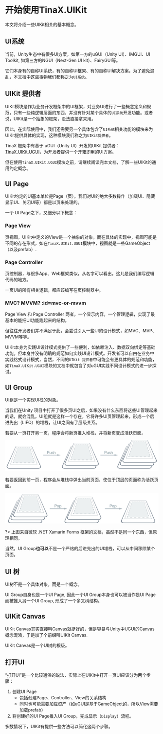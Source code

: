 # 开始使用TinaX.UIKit

本文将介绍一些UIKit相关的基本概念。

## UI系统

当前，Unity生态中有很多UI方案，如第一方的uGUI（Unity UI）、IMGUI、UI Toolkit, 如第三方的NGUI（Next-Gen UI kit）、FairyGUI等。

它们本身有的自称UI系统，有的自称UI框架、有的自称UI解决方案，为了避免混乱，本文档中这些事物我们都称之为`UI系统`。

## UIKit 提供者

UIKit模块是作为业务开发框架中的UI框架，对业务UI进行了一些概念定义和规范，只有一些纯逻辑层面的东西，并没有针对某个具体的`UI系统`开发功能。或者说，UIKit是一个抽象的框架，没法直接拿来用。

因此，在实际使用中，我们还需要另一个具体包含了`UI系统`相关功能的模块来为UIKit提供具体的实现，这种模块我们称之为`UIKit提供者`。

TinaX 框架中有基于 uGUI（Unity UI）开发的UIKit 提供者：[TinaX.UIKit.UGUI](/zh-Hans/uikit/ugui/README)，为开发者提供一个开箱即用的UI方案。

但在使用`TinaX.UIKit.UGUI`模块之前，请继续阅读完本文档，了解一些UIKit的通用约定概念。


## UI Page

UIKit约定的UI基本单位是Page（页）。我们对UI的绝大多数操作（加载UI、隐藏显示UI、关闭UI等）都是以页来处理的。

一个 UI Page之下，又细分以下概念：

### Page View

页视图，UIKit中定义的View是一个抽象的对象。而在具体的实现中，视图可能是不同的存在形式，如在`TinaX.UIKit.UGUI`模块中，视图就是一些GameObject（以及prefab）.

### Page Controller

页控制器，与很多App、Web框架类似，从名字可以看出，这儿是我们编写逻辑代码的地方。

一页UI的所有相关逻辑，都应该编写在页控制器中。

### MVC? MVVM? :id=mvc-or-mvvm

Page View 和 Page Controller 两者，一个显示内容，一个管理逻辑，实现了最基本的能把UI功能跑起来的结构。

但往往开发者们并不满足于此，会尝试引入一些UI的设计模式，如MVC、MVP、MVVM等等。

UIKit本身为实践UI设计模式提供了一些便利，如依赖注入、数据双向绑定等基础功能。但本身并没有明确的规范如何实践UI设计模式。开发者可以自由在业务中实践格式设计模式，当然，不同的`UIKit 提供者`中可能会有更具体的规范和功能，如`TinaX.UIKit.UGUI`模块的文档中就包含了对uGUI实践不同设计模式的进一步探讨。


## UI Group

UI组是一个实现UI栈的对象。

当我们在Unity 项目中打开了很多页UI之后，如果没有什么东西将这些UI管理起来的话，就会混乱。UI组就是这样一个存在，它将许多UI页管理起来，形成一个后进先出（LIFO）的堆栈，让UI之间有了层级关系。

若要从一页打开另一页，程序会将新页推入堆栈，并将新页变成活跃页面。

![将页面推送到导航堆栈](get-started.assets/pushing.png)

若要返回到前一页，程序会从堆栈中弹出当前页面，使位于顶层的页面称为活跃页面。

![从导航堆栈中弹出页面](get-started.assets/popping.png)

?> 上图来自微软 .NET Xamarin.Forms 框架的文档，虽然不是同一个东西，但原理相同。

当然，UI Group**也可以**不是一个严格的后进先出的UI堆栈，可以从中间移除某个页面。


## UI 树

UI树不是一个具体对象，而是一个概念。

UI Group自身也是一个UI Page, 因此一个UI Group本身也可以被当作是UI Page而被推入另一个UI Group, 形成了一个多叉树结构。


## UIKit Canvas

UIKit Canvas其实直接叫Canvas就挺好的，但是容易与Unity中UGUI的Canvas概念混淆，于是加了个前缀叫UIKit Canvas.

UIKit Canvas是一个UI树的根级。


## 打开UI

“打开UI”是一个比较通俗的说法，实际上在UIKit中打开一页UI应该分为两个步骤：
1. 创建UI Page
    - 包括创建Page、Controller、View的关系结构
    - 同时也可能需要加载资产（如uGUI是基于GameObject的，所以View需要加载prefab）
2. 将创建好的UI Page推入UI Group，完成显示（`Display`）流程。

多数情况下，UIKit有提供一些方法可以简化这两个步骤。
